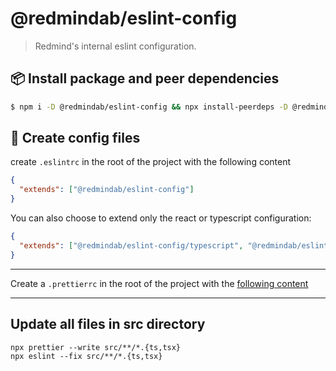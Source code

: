 # @redmindab/eslint-config

> Redmind's internal eslint configuration.

## 📦 Install package and peer dependencies

```bash
$ npm i -D @redmindab/eslint-config && npx install-peerdeps -D @redmindab/eslint-config
```

## 🔧 Create config files

create `.eslintrc` in the root of the project with the following content

```json
{
  "extends": ["@redmindab/eslint-config"]
}
```

You can also choose to extend only the react or typescript configuration:

```json
{
  "extends": ["@redmindab/eslint-config/typescript", "@redmindab/eslint-config/react"]
}
```

---

Create a `.prettierrc` in the root of the project with the [following content](https://gist.github.com/Saschamz/7ae57530abeaab1beaa81240558a07c8)

---

## Update all files in src directory

```
npx prettier --write src/**/*.{ts,tsx}
npx eslint --fix src/**/*.{ts,tsx}
```
